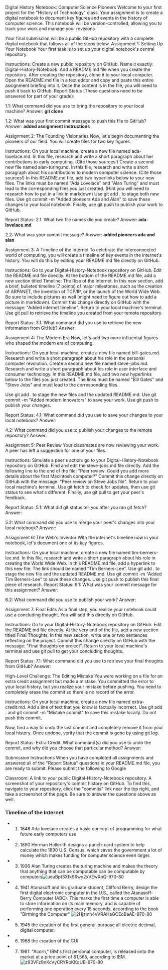 Digital History Notebook: Computer Science Pioneers
Welcome to your first project for the "History of Technology" class. Your assignment is to create a digital notebook to document key figures and events in the history of computer science. This notebook will be version-controlled, allowing you to track your work and manage your revisions.

Your final submission will be a public GitHub repository with a complete digital notebook that follows all of the steps below.
Assignment 1: Setting Up Your Notebook
Your first task is to set up your digital notebook's central repository.

Instructions: Create a new public repository on GitHub. Name it exactly: Digital-History-Notebook.
Add a README.md file when you create the repository.
After creating the repository, clone it to your local computer. Open the README.md file in a text editor and copy and paste this entire assignment briefing into it.
Once the content is in the file, you will need to push it back to GitHub.
Report Status (These questions need to be answered for part of your grade):

1.1: What command did you use to bring the repository to your local machine?
Answer: **git clone**

1.2: What was your first commit message to push this file to GitHub?
Answer: **added assignment instructions**

Assignment 2: The Founding Visionaries
Now, let's begin documenting the pioneers of our field. You will create files for two key figures.

Instructions: On your local machine, create a new file named ada-lovelace.md.
In this file, research and write a short paragraph about her contributions to early computing. (Cite those sources!)
Create a second new file named alan-turing.md.
In this file, research and write a short paragraph about his contributions to modern computer science. (Cite those sources!)
In this README.md file, add two hyperlinks below to your new files. The links must be named "Ada Lovelace" and "Alan Turing" and must lead to the corresponding files you just created. (Hint you will need to research how to put in a link in markdown)
Use git add . to stage both new files.
Use git commit -m "Added pioneers Ada and Alan" to save these changes to your local notebook.
Finally, use git push to publish your work to GitHub.

Report Status:
2.1: What two file names did you create?
Answer: **ada-lovelace.md**

2.2: What was your commit message?
Answer: **added pioneers ada and alan**

Assignment 3: A Timeline of the Internet
To celebrate the interconnected world of computing, you will create a timeline of key events in the internet's history. You will do this by editing your README.md file directly on GitHub.

Instructions: Go to your Digital-History-Notebook repository on GitHub.
Edit the README.md file directly.
At the bottom of the README.md file, add a new section titled Timeline: The Rise of the Internet.
In this new section, add a brief, bulleted timeline (7 points) of major milestones, such as the creation of ARPANET, the invention of TCP/IP, or the launch of the World Wide Web. Be sure to include pictures as well (might need to figure out how to add a picture in markdown).
Commit this change directly on GitHub with the message: "Added internet timeline".
Return to your local machine's terminal.
Use git pull to retrieve the timeline you created from your remote repository.

Report Status:
3.1: What command did you use to retrieve the new information from GitHub?
Answer:

Assignment 4: The Modern Era
Now, let's add two more influential figures who shaped the modern era of computing.

Instructions: On your local machine, create a new file named bill-gates.md. Research and write a short paragraph about his role in the personal computer revolution.
Create a second new file named steve-jobs.md. Research and write a short paragraph about his role in user interface and consumer technology.
In this README.md file, add two new hyperlinks below to the files you just created. The links must be named "Bill Gates" and "Steve Jobs" and must lead to the corresponding files.

Use git add . to stage the new files and the updated README.md.
Use git commit -m "Added modern innovators" to save your work.
Use git push to publish your changes.

Report Status:
4.1: What command did you use to save your changes to your local notebook?
Answer:

4.2: What command did you use to publish your changes to the remote repository?
Answer:

Assignment 5: Peer Review
Your classmates are now reviewing your work. A peer has left a suggestion for one of your files.

Instructions: Simulate a peer's action: go to your Digital-History-Notebook repository on GitHub.
Find and edit the steve-jobs.md file directly.
Add the following line to the end of the file: "Peer review: Could you add more details about the first Macintosh computer?"
Commit this change directly on GitHub with the message: "Peer review on Steve Jobs file".
Return to your local machine's terminal.
Use git fetch to check for updates, then use git status to see what's different.
Finally, use git pull to get your peer's feedback.

Report Status:
5.1: What did git status tell you after you ran git fetch?
Answer:

5.2: What command did you use to merge your peer's changes into your local notebook?
Answer:

Assignment 6: The Web's Inventor
With the internet's timeline now in your notebook, let's document one of its key figures.

Instructions: On your local machine, create a new file named tim-berners-lee.md.
In this file, research and write a short paragraph about his role in creating the World Wide Web.
In this README.md file, add a hyperlink to this new file. The link should be named "Tim Berners-Lee".
Use git add . to stage the new file and the updated README.md.
Use git commit -m "Added Tim Berners-Lee" to save these changes.
Use git push to publish this final piece of research.
Report Status:
6.1: What was your commit message for this assignment?
Answer:

6.2: What command did you use to publish your work?
Answer:

Assignment 7: Final Edits
As a final step, you realize your notebook could use a concluding thought. You will add this directly on GitHub.

Instructions: Go to your Digital-History-Notebook repository on GitHub.
Edit the README.md file directly.
At the very end of the file, add a new section titled Final Thoughts.
In this new section, write one or two sentences reflecting on the project.
Commit this change directly on GitHub with the message: "Final thoughts on project".
Return to your local machine's terminal and use git pull to get your concluding thoughts.

Report Status:
7.1: What command did you use to retrieve your final thoughts from GitHub?
Answer:

High-Level Challenge: The Editing Mistake
You were working on a file for an extra credit assignment but made a mistake. You committed the error to your local history, but you realize your mistake before pushing. You need to completely erase the commit so there is no record of the error.

Instructions:
On your local machine, create a new file named extra-credit.md.
Add a line of text that you know is factually incorrect.
Use git add . and git commit -m "Mistake commit" to save this mistake locally.
Do not push this commit.

Now, find a way to undo the last commit and completely remove it from your local history.
Once undone, verify that the commit is gone by using git log.

Report Status:
Extra Credit: What command(s) did you use to undo the commit, and why did you choose that particular method?
Answer:

Submission Instructions
When you have completed all assignments and answered all of the "Report Status" questions in your README.md file, you are ready to submit. Please submit the following to Google 

Classroom:
A link to your public Digital-History-Notebook repository.
A screenshot of your repository's commit history on GitHub. To find this, navigate to your repository, click the "commits" link near the top right, and take a screenshot of the page.
Be sure to answer the questions above as well.


### Timeline of the Internet

 - 1. 1848 Ada lovelace creates a basic concept of programming for what future early computers use
 - 2. 1890 Herman Hollerith designs a punch-card system to help calculate the 1890 U.S. Census. which saves the government a lot of money which makes funding for computer science even larger.
 - 3. 1936 Alan Turing creates the turing machine and makes the theory that anything that can be computable can be computable by computers![ueuBpt3Xfk96wy2xVEwXoQ-970-80](https://github.com/user-attachments/assets/073495da-6566-4b56-b4ca-539633185ee1)
 - 4. 1941 Atanasoff and his graduate student, Clifford Berry, design the first digital electronic computer in the U.S., called the Atanasoff-Berry Computer (ABC). This marks the first time a computer is able to store information on its main memory,
      and is capable of performing one operation every 15 seconds, according to the book "Birthing the Computer" ![2Hjzmh4vVRAHaGCEoBaAE-970-80](https://github.com/user-attachments/assets/6cc4"365a-4647-4c73-8cdb-37b7c541f23c)
 - 5. 1945 the creation of the first general-purpose all electric decimal, digital computer.
 - 6. 1968 the creation of the GUI 
 - 7. 1981: "Acorn," IBM's first personal computer, is released onto the market at a price point of $1,565, according to IBM. ![z93VFz9nKcVyCRYRoKKqUB-970-80](https://github.com/user-attachments/assets/435cdc80-8a0e-4047-8a7d-4ccd3d0a0c31)
